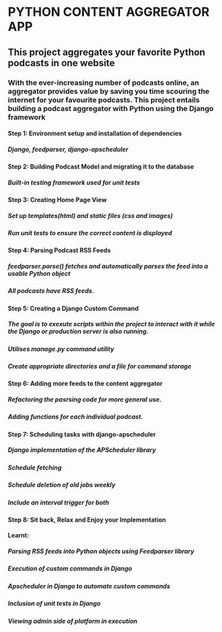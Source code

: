 # PYTHON CONTENT AGGREGATOR APP

## This project aggregates your favorite Python podcasts in one website
### With the ever-increasing number of podcasts online, an aggregator provides value by saving you time scouring the internet for your favourite podcasts. This project entails building a podcast aggregator with Python using the Django framework

#### Step 1: Environment setup and installation of dependencies
#####        Django, feedparser, django-apscheduler

#### Step 2: Building Podcast Model and migrating it to the database
#####       	Built-in testing framework used for unit tests

#### Step 3: Creating Home Page View
#####    	Set up templates(html) and static files (css and images)
#####       Run unit tests to ensure the correct content is displayed

#### Step 4: Parsing Podcast RSS Feeds
#####       feedparser.parse() fetches and automatically parses the feed into a usable Python object
#####       All podcasts have RSS feeds.

#### Step 5: Creating a Django Custom Command
#####       The goal is to exexute scripts within the project to interact with it while the Django or production server is also running.
#####       Utilises manage.py command utility
#####       Create appropriate directories and a file for command storage


#### Step 6: Adding more feeds to the content aggregator
#####       Refactoring the pasrsing code for more general use.
#####       Adding functions for each individual podcast.

#### Step 7: Scheduling tasks with django-apscheduler
#####       Django implementation of the APScheduler library
#####       Schedule fetching
#####       Schedule deletion of old jobs weekly
#####       Include an interval trigger for both

#### Step 8: Sit back, Relax and Enjoy your Implementation
#### Learnt:
#####       Parsing RSS feeds into Python objects using Feedparser library
#####       Execution of custom commands in Django
#####       Apscheduler in Django to automate custom commands
#####       Inclusion of unit tests in Django
#####       Viewing admin side of platform in execution
